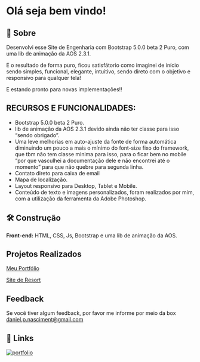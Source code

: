 
# Olá seja bem vindo!


  


## 🚀 Sobre
Desenvolvi esse Site de Engenharia com Bootstrap 5.0.0 beta 2 Puro, com uma lib de animação da AOS 2.3.1. 

E o resultado de forma puro, ficou satisfátorio como imaginei de início sendo simples, funcional, elegante, intuitivo, sendo direto com o objetivo e responsivo para qualquer tela!

E estando pronto para novas implementações!!


## RECURSOS E FUNCIONALIDADES:

- Bootstrap 5.0.0 beta 2 Puro.
-  lib de animação da AOS 2.3.1 devido ainda não ter classe para isso “sendo obrigado”.
- Uma leve melhorias em auto-ajuste da fonte de forma automática diminuindo um pouco a mais o mínimo do font-size fixo do framework, que tbm não tem classe minima para isso, para o ficar bem no mobile “por que vasculhei a documentação dele e não encontrei até o momento” para que não quebre para segunda linha.
- Contato direto para caixa de email
- Mapa de localização.
- Layout responsivo para Desktop, Tablet e Mobile.
- Conteúdo de texto e imagens personalizados, foram realizados por mim, com a utilização da ferramenta da Adobe Photoshop.
## 🛠 Construção
**Front-end:** HTML, CSS, Js, Bootstrap e uma lib de animação da AOS.


## Projetos Realizados

[Meu Portfólio](https://danielpnascimento.netlify.app/)

[Site de Resort](https://dnmontanharesort.netlify.app/)


## Feedback

Se você tiver algum feedback, por favor me informe por meio da box daniel.p.nasciment@gmail.com


## 🔗 Links
[![portfolio](https://img.shields.io/badge/my_portfolio-000?style=for-the-badge&logo=ko-fi&logoColor=white)](https://danielpnascimento.netlify.app/)

